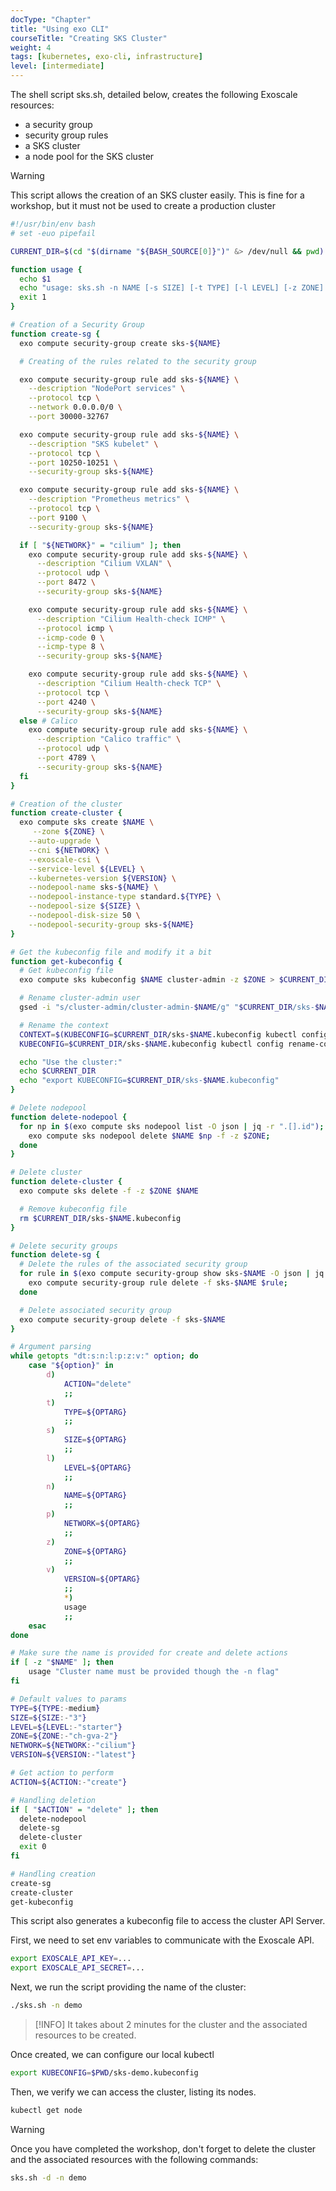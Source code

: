 ```yaml
---
docType: "Chapter"
title: "Using exo CLI"
courseTitle: "Creating SKS Cluster"
weight: 4
tags: [kubernetes, exo-cli, infrastructure]
level: [intermediate]
---
```


The shell script sks.sh, detailed below, creates the following Exoscale resources:

- a security group
- security group rules
- a SKS cluster
- a node pool for the SKS cluster

> [!WARNING]
> This script allows the creation of an SKS cluster easily. This is fine for a workshop, but it must not be used to create a production cluster

```bash {filename="sks.sh"}
#!/usr/bin/env bash
# set -euo pipefail

CURRENT_DIR=$(cd "$(dirname "${BASH_SOURCE[0]}")" &> /dev/null && pwd)

function usage {
  echo $1
  echo "usage: sks.sh -n NAME [-s SIZE] [-t TYPE] [-l LEVEL] [-z ZONE] [-p NETWORK] [-v VERSION]"
  exit 1
}

# Creation of a Security Group
function create-sg {
  exo compute security-group create sks-${NAME}

  # Creating of the rules related to the security group

  exo compute security-group rule add sks-${NAME} \
    --description "NodePort services" \
    --protocol tcp \
    --network 0.0.0.0/0 \
    --port 30000-32767

  exo compute security-group rule add sks-${NAME} \
    --description "SKS kubelet" \
    --protocol tcp \
    --port 10250-10251 \
    --security-group sks-${NAME}

  exo compute security-group rule add sks-${NAME} \
    --description "Prometheus metrics" \
    --protocol tcp \
    --port 9100 \
    --security-group sks-${NAME}

  if [ "${NETWORK}" = "cilium" ]; then
    exo compute security-group rule add sks-${NAME} \
      --description "Cilium VXLAN" \
      --protocol udp \
      --port 8472 \
      --security-group sks-${NAME}

    exo compute security-group rule add sks-${NAME} \
      --description "Cilium Health-check ICMP" \
      --protocol icmp \
      --icmp-code 0 \
      --icmp-type 8 \
      --security-group sks-${NAME}

    exo compute security-group rule add sks-${NAME} \
      --description "Cilium Health-check TCP" \
      --protocol tcp \
      --port 4240 \
      --security-group sks-${NAME}
  else # Calico
    exo compute security-group rule add sks-${NAME} \
      --description "Calico traffic" \
      --protocol udp \
      --port 4789 \
      --security-group sks-${NAME}
  fi
}

# Creation of the cluster
function create-cluster {
  exo compute sks create $NAME \
     --zone ${ZONE} \
    --auto-upgrade \
    --cni ${NETWORK} \
    --exoscale-csi \
    --service-level ${LEVEL} \
    --kubernetes-version ${VERSION} \
    --nodepool-name sks-${NAME} \
    --nodepool-instance-type standard.${TYPE} \
    --nodepool-size ${SIZE} \
    --nodepool-disk-size 50 \
    --nodepool-security-group sks-${NAME}
}

# Get the kubeconfig file and modify it a bit
function get-kubeconfig {
  # Get kubeconfig file
  exo compute sks kubeconfig $NAME cluster-admin -z $ZONE > $CURRENT_DIR/sks-$NAME.kubeconfig

  # Rename cluster-admin user
  gsed -i "s/cluster-admin/cluster-admin-$NAME/g" "$CURRENT_DIR/sks-$NAME.kubeconfig"

  # Rename the context
  CONTEXT=$(KUBECONFIG=$CURRENT_DIR/sks-$NAME.kubeconfig kubectl config current-context)
  KUBECONFIG=$CURRENT_DIR/sks-$NAME.kubeconfig kubectl config rename-context $CONTEXT $NAME

  echo "Use the cluster:"
  echo $CURRENT_DIR
  echo "export KUBECONFIG=$CURRENT_DIR/sks-$NAME.kubeconfig"
}

# Delete nodepool
function delete-nodepool {
  for np in $(exo compute sks nodepool list -O json | jq -r ".[].id"); do
    exo compute sks nodepool delete $NAME $np -f -z $ZONE;
  done
}

# Delete cluster
function delete-cluster {
  exo compute sks delete -f -z $ZONE $NAME

  # Remove kubeconfig file
  rm $CURRENT_DIR/sks-$NAME.kubeconfig
}

# Delete security groups
function delete-sg {
  # Delete the rules of the associated security group
  for rule in $(exo compute security-group show sks-$NAME -O json | jq -r ".ingress_rules[].id"); do
    exo compute security-group rule delete -f sks-$NAME $rule;
  done

  # Delete associated security group
  exo compute security-group delete -f sks-$NAME
}

# Argument parsing
while getopts "dt:s:n:l:p:z:v:" option; do
    case "${option}" in
        d)
            ACTION="delete"
            ;;
        t)
            TYPE=${OPTARG}
            ;;
        s)
            SIZE=${OPTARG}
            ;;
        l)
            LEVEL=${OPTARG}
            ;;
        n)
            NAME=${OPTARG}
            ;;
        p)
            NETWORK=${OPTARG}
            ;;
        z)
            ZONE=${OPTARG}
            ;;
        v)
            VERSION=${OPTARG}
            ;;
            *)
            usage
            ;;
    esac
done

# Make sure the name is provided for create and delete actions
if [ -z "$NAME" ]; then
    usage "Cluster name must be provided though the -n flag"
fi

# Default values to params
TYPE=${TYPE:-medium}
SIZE=${SIZE:-"3"}
LEVEL=${LEVEL:-"starter"}
ZONE=${ZONE:-"ch-gva-2"}
NETWORK=${NETWORK:-"cilium"}
VERSION=${VERSION:-"latest"}

# Get action to perform
ACTION=${ACTION:-"create"}

# Handling deletion
if [ "$ACTION" = "delete" ]; then
  delete-nodepool
  delete-sg
  delete-cluster
  exit 0
fi

# Handling creation
create-sg
create-cluster
get-kubeconfig
```

This script also generates a kubeconfig file to access the cluster API Server.

First, we need to set env variables to communicate with the Exoscale API.

```bash
export EXOSCALE_API_KEY=...
export EXOSCALE_API_SECRET=...
```

Next, we run the script providing the name of the cluster:

```bash
./sks.sh -n demo
```

> [!INFO]
> It takes about 2 minutes for the cluster and the associated resources to be created.

Once created, we can configure our local kubectl

```bash
export KUBECONFIG=$PWD/sks-demo.kubeconfig
```

Then, we verify we can access the cluster, listing its nodes.

```bash
kubectl get node
```

> [!WARNING]
> Once you have completed the workshop, don't forget to delete the cluster and the associated resources with the following commands:

```bash
sks.sh -d -n demo
```
